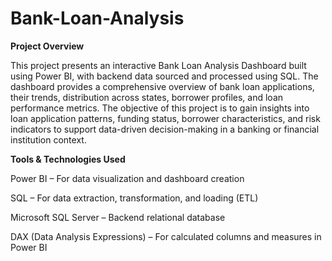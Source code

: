 # Bank-Loan-Analysis

**Project Overview**
 
This project presents an interactive Bank Loan Analysis Dashboard built using Power BI, with backend data sourced and processed using SQL. The dashboard provides a comprehensive overview of bank loan applications, their trends, distribution across states, borrower profiles, and loan performance metrics. The objective of this project is to gain insights into loan application patterns, funding status, borrower characteristics, and risk indicators to support data-driven decision-making in a banking or financial institution context.

**Tools & Technologies Used**

Power BI – For data visualization and dashboard creation

SQL – For data extraction, transformation, and loading (ETL)

Microsoft SQL Server – Backend relational database

DAX (Data Analysis Expressions) – For calculated columns and measures in Power BI
